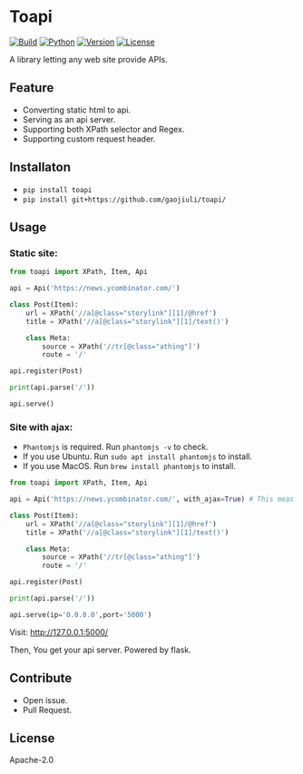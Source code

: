 # Toapi

[![Build](https://travis-ci.org/gaojiuli/toapi.svg?branch=master)](https://travis-ci.org/gaojiuli/toapi)
[![Python](https://img.shields.io/pypi/pyversions/toapi.svg)](https://pypi.python.org/pypi/toapi/)
[![Version](https://img.shields.io/pypi/v/toapi.svg)](https://pypi.python.org/pypi/toapi/)
[![License](https://img.shields.io/pypi/l/toapi.svg)](https://pypi.python.org/pypi/toapi/)

A library letting any web site provide APIs.

## Feature

- Converting static html to api.
- Serving as an api server.
- Supporting both XPath selector and Regex.
- Supporting custom request header.

## Installaton

- `pip install toapi`
- `pip install git+https://github.com/gaojiuli/toapi/`

## Usage

### Static site:

```python
from toapi import XPath, Item, Api

api = Api('https://news.ycombinator.com/')

class Post(Item):
    url = XPath('//a[@class="storylink"][1]/@href')
    title = XPath('//a[@class="storylink"][1]/text()')

    class Meta:
        source = XPath('//tr[@class="athing"]')
        route = '/'

api.register(Post)

print(api.parse('/'))

api.serve()
```

### Site with ajax:

- `Phantomjs` is required. Run `phantomjs -v` to check.
- If you use Ubuntu. Run `sudo apt install phantomjs` to install.
- If you use MacOS. Run `brew install phantomjs` to install.

```python
from toapi import XPath, Item, Api

api = Api('https://news.ycombinator.com/', with_ajax=True) # This meas use selenium to load the page source.

class Post(Item):
    url = XPath('//a[@class="storylink"][1]/@href')
    title = XPath('//a[@class="storylink"][1]/text()')

    class Meta:
        source = XPath('//tr[@class="athing"]')
        route = '/'

api.register(Post)

print(api.parse('/'))

api.serve(ip='0.0.0.0',port='5000')
```

Visit: http://127.0.0.1:5000/

Then, You get your api server. Powered by flask.

## Contribute

- Open issue.
- Pull Request.

## License

Apache-2.0